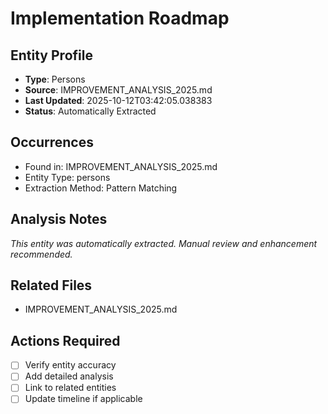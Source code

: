 # Implementation Roadmap

## Entity Profile
- **Type**: Persons
- **Source**: IMPROVEMENT_ANALYSIS_2025.md
- **Last Updated**: 2025-10-12T03:42:05.038383
- **Status**: Automatically Extracted

## Occurrences
- Found in: IMPROVEMENT_ANALYSIS_2025.md
- Entity Type: persons
- Extraction Method: Pattern Matching

## Analysis Notes
*This entity was automatically extracted. Manual review and enhancement recommended.*

## Related Files
- IMPROVEMENT_ANALYSIS_2025.md

## Actions Required
- [ ] Verify entity accuracy
- [ ] Add detailed analysis
- [ ] Link to related entities
- [ ] Update timeline if applicable
